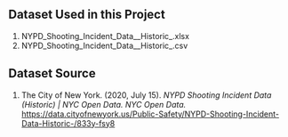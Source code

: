 ## Dataset Used in this Project

1. NYPD_Shooting_Incident_Data__Historic_.xlsx
1. NYPD_Shooting_Incident_Data__Historic_.csv

## Dataset Source
1. The City of New York. (2020, July 15). *NYPD Shooting Incident Data (Historic) | NYC Open Data. NYC Open Data.* https://data.cityofnewyork.us/Public-Safety/NYPD-Shooting-Incident-Data-Historic-/833y-fsy8